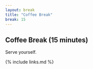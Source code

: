 ```yaml
---
layout: break
title: "Coffee Break"
break: 15
---
```


## Coffee Break (15 minutes)

Serve yourself.


{% include links.md %}